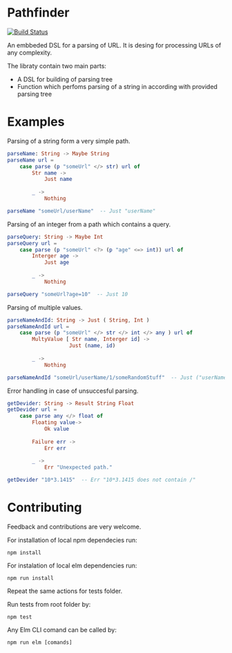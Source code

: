 # Pathfinder
[![Build Status](https://travis-ci.org/AIRTucha/Pathfinder.svg?branch=master)](https://travis-ci.org/AIRTucha/Pathfinder)

An embbeded DSL for a parsing of URL. It is desing for processing URLs of any complexity.

The libraty contain two main parts:

* A DSL for building of parsing tree
* Function which perfoms parsing of a string in according with provided parsing tree

# Examples

Parsing of a string form a very simple path.
```elm
parseName: String -> Maybe String
parseName url =
    case parse (p "someUrl" </> str) url of
        Str name ->
            Just name
        
        _ ->
            Nothing

parseName "someUrl/userName"  -- Just "userName"
```
Parsing of an integer from a path which contains a query.
```elm
parseQuery: String -> Maybe Int
parseQuery url =
    case parse (p "someUrl" <?> (p "age" <=> int)) url of
        Interger age ->
            Just age
        
        _ ->
            Nothing

parseQuery "someUrl?age=10"  -- Just 10
```
Parsing of multiple values.
```elm
parseNameAndId: String -> Just ( String, Int )
parseNameAndId url = 
    case parse (p "someUrl" </> str </> int </> any ) url of
        MultyValue [ Str name, Interger id] ->
                    Just (name, id)
                
        _ ->
            Nothing

parseNameAndId "someUrl/userName/1/someRandomStuff"  -- Just ("userName", 1
```
Error handling in case of unsuccesful parsing.
```elm
getDevider: String -> Result String Float
getDevider url =
    case parse any </> float of
        Floating value->
            Ok value
            
        Failure err ->
            Err err
        
        _ ->
            Err "Unexpected path."

getDevider "10*3.1415"  -- Err "10*3.1415 does not contain /"
```

# Contributing

Feedback and contributions are very welcome.

For installation of local npm dependecies run:
```
npm install
```

For instalation of local elm dependencies run:
```
npm run install
```

Repeat the same actions for tests folder.

Run tests from root folder by:
```
npm test
```

Any Elm CLI comand can be called by:
```
npm run elm [comands]
```
